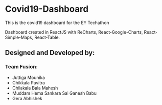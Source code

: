 # Covid19-Dashboard

This is the covid19 dashboard for the EY Techathon



Dashboard created in ReactJS with ReCharts, React-Google-Charts, React-Simple-Maps, React-Table.

## Designed and Developed by:

### Team Fusion:

<ul>
  <li>Juttiga Mounika</li>
  <li>Chikkala Pavitra</li>
  <li>Chilakala Bala Mahesh</li>
  <li>Muddam Hema Sankara Sai Ganesh Babu</li>
  <li>Gera Abhishek</li>
<ul>
